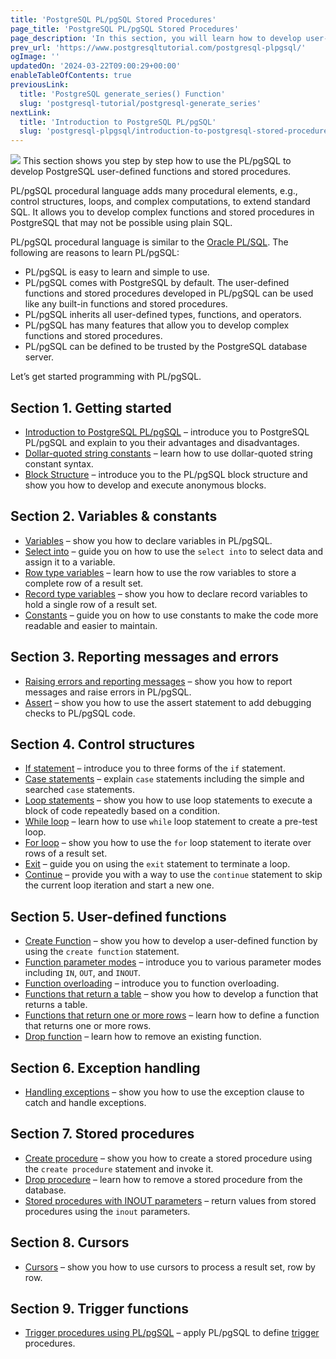 ```yaml
---
title: 'PostgreSQL PL/pgSQL Stored Procedures'
page_title: 'PostgreSQL PL/pgSQL Stored Procedures'
page_description: 'In this section, you will learn how to develop user-defined functions and stored procedures in PostgreSQL using PL/pgSQL programming language.'
prev_url: 'https://www.postgresqltutorial.com/postgresql-plpgsql/'
ogImage: ''
updatedOn: '2024-03-22T09:00:29+00:00'
enableTableOfContents: true
previousLink:
  title: 'PostgreSQL generate_series() Function'
  slug: 'postgresql-tutorial/postgresql-generate_series'
nextLink:
  title: 'Introduction to PostgreSQL PL/pgSQL'
  slug: 'postgresql-plpgsql/introduction-to-postgresql-stored-procedures'
---
```


![](/postgresqltutorial/PostgreSQL-Stored-Procedure.png?alignright)
This section shows you step by step how to use the PL/pgSQL to develop PostgreSQL user\-defined functions and stored procedures.

PL/pgSQL procedural language adds many procedural elements, e.g., control structures, loops, and complex computations, to extend standard SQL. It allows you to develop complex functions and stored procedures in PostgreSQL that may not be possible using plain SQL.

PL/pgSQL procedural language is similar to the [Oracle PL/SQL](https://www.oracletutorial.com/plsql-tutorial/). The following are reasons to learn PL/pgSQL:

- PL/pgSQL is easy to learn and simple to use.
- PL/pgSQL comes with PostgreSQL by default. The user\-defined functions and stored procedures developed in PL/pgSQL can be used like any built\-in functions and stored procedures.
- PL/pgSQL inherits all user\-defined types, functions, and operators.
- PL/pgSQL has many features that allow you to develop complex functions and stored procedures.
- PL/pgSQL can be defined to be trusted by the PostgreSQL database server.

Let’s get started programming with PL/pgSQL.

## Section 1\. Getting started

- [Introduction to PostgreSQL PL/pgSQL](postgresql-plpgsql/introduction-to-postgresql-stored-procedures) – introduce you to PostgreSQL PL/pgSQL and explain to you their advantages and disadvantages.
- [Dollar\-quoted string constants](postgresql-plpgsql/dollar-quoted-string-constants) – learn how to use dollar\-quoted string constant syntax.
- [Block Structure](postgresql-plpgsql/plpgsql-block-structure) – introduce you to the PL/pgSQL block structure and show you how to develop and execute anonymous blocks.

## Section 2\. Variables \& constants

- [Variables](postgresql-plpgsql/plpgsql-variables) – show you how to declare variables in PL/pgSQL.
- [Select into](postgresql-plpgsql/pl-pgsql-select-into) – guide you on how to use the `select into` to select data and assign it to a variable.
- [Row type variables](postgresql-plpgsql/pl-pgsql-row-types) – learn how to use the row variables to store a complete row of a result set.
- [Record type variables](postgresql-plpgsql/plpgsql-record-types) – show you how to declare record variables to hold a single row of a result set.
- [Constants](postgresql-plpgsql/plpgsql-constants) – guide you on how to use constants to make the code more readable and easier to maintain.

## Section 3\. Reporting messages and errors

- [Raising errors and reporting messages](postgresql-plpgsql/plpgsql-errors-messages) – show you how to report messages and raise errors in PL/pgSQL.
- [Assert](postgresql-plpgsql/pl-pgsql-assert) – show you how to use the assert statement to add debugging checks to PL/pgSQL code.

## Section 4\. Control structures

- [If statement](postgresql-plpgsql/plpgsql-if-else-statements) – introduce you to three forms of the `if` statement.
- [Case statements](postgresql-plpgsql/plpgsql-case-statement) – explain `case` statements including the simple and searched `case` statements.
- [Loop statements](postgresql-plpgsql/plpgsql-loop-statements) – show you how to use loop statements to execute a block of code repeatedly based on a condition.
- [While loop](postgresql-plpgsql/pl-pgsql-while-loop) – learn how to use `while` loop statement to create a pre\-test loop.
- [For loop](postgresql-plpgsql/plpgsql-for-loop) – show you how to use the `for` loop statement to iterate over rows of a result set.
- [Exit](postgresql-plpgsql/plpgsql-exit) – guide you on using the `exit` statement to terminate a loop.
- [Continue](postgresql-plpgsql/pl-pgsql-continue) – provide you with a way to use the `continue` statement to skip the current loop iteration and start a new one.

## Section 5\. User\-defined functions

- [Create Function](postgresql-plpgsql/postgresql-create-function) – show you how to develop a user\-defined function by using the `create function` statement.
- [Function parameter modes](postgresql-plpgsql/plpgsql-function-parameters) – introduce you to various parameter modes including `IN`, `OUT`, and `INOUT`.
- [Function overloading](postgresql-plpgsql/plpgsql-function-overloading) – introduce you to function overloading.
- [Functions that return a table](postgresql-plpgsql/plpgsql-function-returns-a-table) – show you how to develop a function that returns a table.
- [Functions that return one or more rows](postgresql-plpgsql/plpgsql-returns-setof) – learn how to define a function that returns one or more rows.
- [Drop function](postgresql-plpgsql/postgresql-drop-function) – learn how to remove an existing function.

## Section 6\. Exception handling

- [Handling exceptions](postgresql-plpgsql/postgresql-exception) – show you how to use the exception clause to catch and handle exceptions.

## Section 7\. Stored procedures

- [Create procedure](postgresql-plpgsql/postgresql-create-procedure) – show you how to create a stored procedure using the `create procedure` statement and invoke it.
- [Drop procedure](postgresql-plpgsql/postgresql-drop-procedure) – learn how to remove a stored procedure from the database.
- [Stored procedures with INOUT parameters](postgresql-plpgsql/postgresql-stored-procedure-with-inout-parameters) – return values from stored procedures using the `inout` parameters.

## Section 8\. Cursors

- [Cursors](postgresql-plpgsql/plpgsql-cursor) – show you how to use cursors to process a result set, row by row.

## Section 9\. Trigger functions

- [Trigger procedures using PL/pgSQL](postgresql-triggers) – apply PL/pgSQL to define [trigger](postgresql-triggers) procedures.
